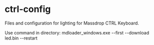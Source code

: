 # ctrl-config
Files and configuration for lighting for Massdrop CTRL Keyboard.

Use command in directory: mdloader_windows.exe --first --download led.bin --restart
